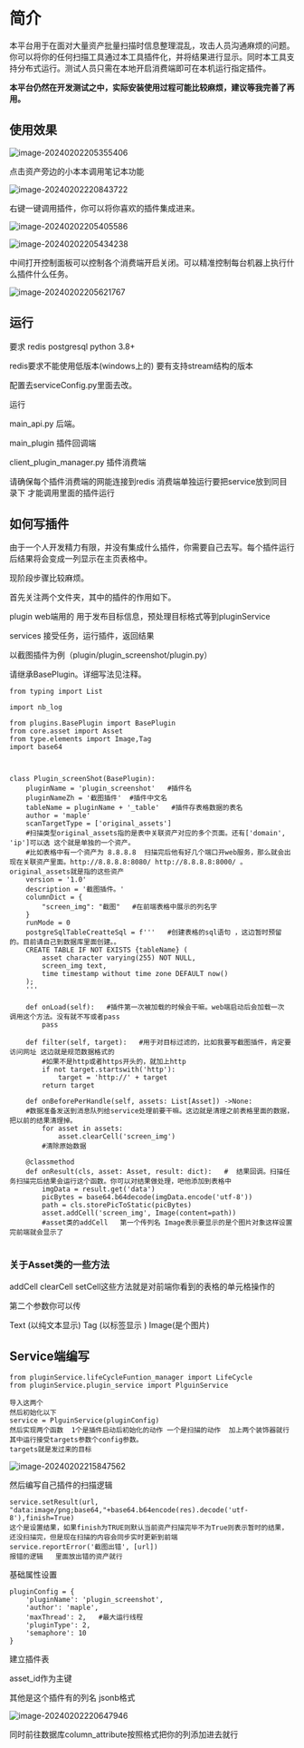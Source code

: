 

# 简介

本平台用于在面对大量资产批量扫描时信息整理混乱，攻击人员沟通麻烦的问题。你可以将你的任何扫描工具通过本工具插件化，并将结果进行显示。同时本工具支持分布式运行。测试人员只需在本地开启消费端即可在本机运行指定插件。

**本平台仍然在开发测试之中，实际安装使用过程可能比较麻烦，建议等我完善了再用。**

## 使用效果

![image-20240202205355406](https://github.com/fan1029/tmp/blob/master/README.assets/image-20240202205355406.png?raw=true)

点击资产旁边的小本本调用笔记本功能

![image-20240202220843722](https://github.com/fan1029/tmp/blob/master/README.assets/image-20240202220843722.png?raw=true)

右键一键调用插件，你可以将你喜欢的插件集成进来。

![image-20240202205405586](https://github.com/fan1029/tmp/blob/master/README.assets/image-20240202205405586.png?raw=true)

![image-20240202205434238](https://github.com/fan1029/tmp/blob/master/README.assets/image-20240202205434238.png?raw=true)

中间打开控制面板可以控制各个消费端开启关闭。可以精准控制每台机器上执行什么插件什么任务。

![image-20240202205621767](https://github.com/fan1029/tmp/blob/master/README.assets/image-20240202205621767.png?raw=true)



## 运行

要求 redis  postgresql  python 3.8+

redis要求不能使用低版本(windows上的)  要有支持stream结构的版本

配置去serviceConfig.py里面去改。

运行

main_api.py   后端。  

main_plugin  插件回调端

client_plugin_manager.py  插件消费端

请确保每个插件消费端的网能连接到redis
消费端单独运行要把service放到同目录下 才能调用里面的插件运行



## 如何写插件

由于一个人开发精力有限，并没有集成什么插件，你需要自己去写。每个插件运行后结果将会变成一列显示在主页表格中。

现阶段步骤比较麻烦。

首先关注两个文件夹，其中的插件的作用如下。

plugin    web端用的  用于发布目标信息，预处理目标格式等到pluginService

services   接受任务，运行插件，返回结果

以截图插件为例（plugin/plugin_screenshot/plugin.py）

请继承BasePlugin。详细写法见注释。

```
from typing import List

import nb_log

from plugins.BasePlugin import BasePlugin
from core.asset import Asset
from type.elements import Image,Tag
import base64



class Plugin_screenShot(BasePlugin):
    pluginName = 'plugin_screenshot'   #插件名
    pluginNameZh = '截图插件'  #插件中文名
    tableName = pluginName + '_table'   #插件存表格数据的表名
    author = 'maple'
    scanTargetType = ['original_assets']  
    #扫描类型original_assets指的是表中关联资产对应的多个页面。还有['domain', 'ip']可以选 这个就是单独的一个资产。
    #比如表格中有一个资产为 8.8.8.8  扫描完后他有好几个端口开web服务，那么就会出现在关联资产里面。http://8.8.8.8:8080/ http://8.8.8.8:8000/ 。original_assets就是指的这些资产
    version = '1.0'
    description = '截图插件。'
    columnDict = {
        "screen_img": "截图"   #在前端表格中展示的列名字
    }
    runMode = 0
    postgreSqlTableCreatteSql = f'''   #创建表格的sql语句 ，这边暂时预留的。目前请自己到数据库里面创建。。
    CREATE TABLE IF NOT EXISTS {tableName} (
        asset character varying(255) NOT NULL,
        screen_img text,
        time timestamp without time zone DEFAULT now()
    );
    '''

    def onLoad(self):   #插件第一次被加载的时候会干嘛。web端启动后会加载一次 调用这个方法。没有就不写或者pass
        pass

    def filter(self, target):   #用于对目标过滤的，比如我要写截图插件，肯定要访问网址 这边就是规范数据格式的
        #如果不是http或者https开头的，就加上http
        if not target.startswith('http'):
            target = 'http://' + target
        return target

    def onBeforePerHandle(self, assets: List[Asset]) ->None:  
    #数据准备发送到消息队列给service处理前要干嘛。这边就是清理之前表格里面的数据，把以前的结果清理掉。
        for asset in assets:
            asset.clearCell('screen_img')
        #清除原始数据

    @classmethod
    def onResult(cls, asset: Asset, result: dict):   #  结果回调。扫描任务扫描完后结果会运行这个函数。你可以对结果做处理，吧他添加到表格中
        imgData = result.get('data')
        picBytes = base64.b64decode(imgData.encode('utf-8'))
        path = cls.storePicToStatic(picBytes)
        asset.addCell('screen_img', Image(content=path))    
        #asset类的addCell   第一个传列名 Image表示要显示的是个图片对象这样设置完前端就会显示了


```

### 关于Asset类的一些方法 

addCell  clearCell  setCell这些方法就是对前端你看到的表格的单元格操作的

第二个参数你可以传 

Text (以纯文本显示)  Tag (以标签显示 ) Image(是个图片)





## Service端编写

```
from pluginService.lifeCycleFuntion_manager import LifeCycle
from pluginService.plugin_service import PlguinService

导入这两个
然后初始化以下
service = PlguinService(pluginConfig)
然后实现两个函数  1个是插件启动后初始化的动作 一个是扫描的动作  加上两个装饰器就行
其中运行接受targets参数个config参数。
targets就是发过来的目标
```

![image-20240202215847562](https://github.com/fan1029/tmp/blob/master/README.assets/image-20240202215847562.png?raw=true)





然后编写自己插件的扫描逻辑

```
service.setResult(url, "data:image/png;base64,"+base64.b64encode(res).decode('utf-8'),finish=True)
这个是设置结果，如果finish为TRUE则默认当前资产扫描完毕不为True则表示暂时的结果，还没扫描完，但是现在扫描的内容会同步实时更新到前端
service.reportError('截图出错', [url])
报错的逻辑   里面放出错的资产就行

```

基础属性设置

```
pluginConfig = {
    'pluginName': 'plugin_screenshot',
    'author': 'maple',
    'maxThread': 2,   #最大运行线程
    'pluginType': 2,
    'semaphore': 10
}
```



建立插件表

asset_id作为主键

其他是这个插件有的列名 jsonb格式

![image-20240202220647946](https://github.com/fan1029/tmp/blob/master/README.assets/image-20240202220647946.png?raw=true)

同时前往数据库column_attribute按照格式把你的列添加进去就行

```
